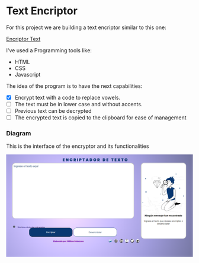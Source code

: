 # Text Encriptor

For this project we are building a  text encriptor similar to this one:

[Encriptor Text](https://wrogerss.github.io/Challenger_Encriptador/)

I've used a Programming tools like:

- HTML
- CSS
- Javascript

The idea of the program is to have the next capabilities:

- [x] Encrypt text with a code to replace vowels.
- [ ] The text must be in lower case and without accents.
- [ ] Previous text can be decrypted
- [ ] The encrypted text is copied to the clipboard for ease of management

### Diagram
This is the interface of the encryptor and its functionalities

![Typping Bucket Rain Gauge Diagram](interfase_encriptador.png)

